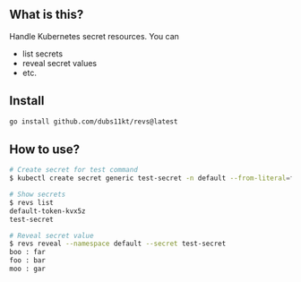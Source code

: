 ## What is this?

Handle Kubernetes secret resources. You can
- list secrets
- reveal secret values
- etc.


## Install

```bash
go install github.com/dubs11kt/revs@latest
```


## How to use?

```bash
# Create secret for test command
$ kubectl create secret generic test-secret -n default --from-literal=foo=bar --from-literal=boo=far --from-literal=moo=gar

# Show secrets
$ revs list
default-token-kvx5z
test-secret

# Reveal secret value
$ revs reveal --namespace default --secret test-secret
boo : far
foo : bar
moo : gar

```
